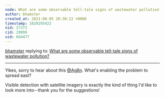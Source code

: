 ```yaml
---
node: What are some observable tell-tale signs of wastewater pollution?
author: bhamster
created_at: 2021-08-05 20:30:22 +0000
timestamp: 1628195422
nid: 27373
cid: 29099
uid: 664477
---
```




[bhamster](../profile/bhamster) replying to: [What are some observable tell-tale signs of wastewater pollution?](../notes/bhamster/07-28-2021/what-are-some-observable-tell-tale-signs-of-wastewater-pollution)

----
Yikes, sorry to hear about this [@Ag8n](/profile/Ag8n). What's enabling the problem to spread east? 

Visible detection with satellite imagery is exactly the kind of thing I'd like to look more into--thank you for the suggestions!